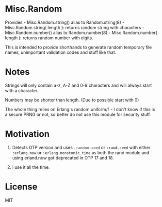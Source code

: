 Misc.Random
===========

Provides
    -   Misc.Random.string() alias to Random.string(8)
    -   Misc.Random.string( length ): returns random string with <length> characters
    -   Misc.Random.number() alias to Random.number(8)
    -   Misc.Random.number( length ): returns random number with <length> digits.

This is intended to provide shorthands to generate random temporary file names,
unimportant validation codes and stuff like that.

Notes
=====

Strings will only contain a-z, A-Z and 0-9 characters and will always start with
a character.

Numbers may be shorter than length. (Due to possible start with 0)

The whole thing relies on Erlang's random:uniform/1 - I don't know if this is a
secure PRNG or not, so better do not use this module for security stuff.

Motivation
============

1. Detects OTP version and uses `:random.seed` or `:rand.seed` with either
   `:erlang.now` or `:erlang.monotonic_time` as both the rand module and using
   erland.now got deprecated in OTP 17 and 18.
   
2. I use it all the time.

License
=======
MIT
